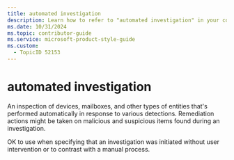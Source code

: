 ```yaml
---
title: automated investigation
description: Learn how to refer to "automated investigation" in your content.
ms.date: 10/31/2024
ms.topic: contributor-guide
ms.service: microsoft-product-style-guide
ms.custom:
  - TopicID 52153
---
```



# automated investigation

An inspection of devices, mailboxes, and other types of entities that's performed automatically in response to various detections. Remediation actions might be taken on malicious and suspicious items found during an investigation.

OK to use when specifying that an investigation was initiated without user intervention or to contrast with a manual process.